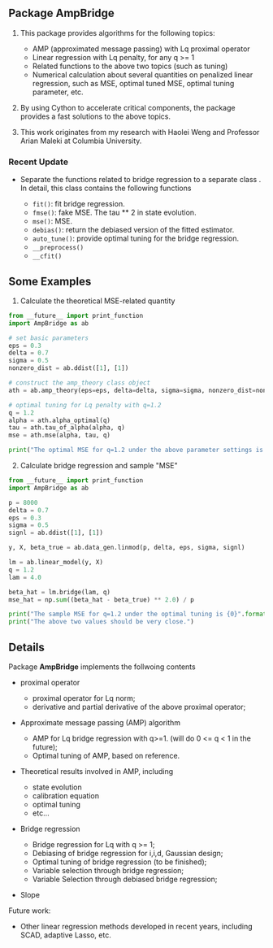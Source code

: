 ## Package AmpBridge

1. This package provides algorithms for the following topics:
   * AMP (approximated message passing) with Lq proximal operator
   * Linear regression with Lq penalty, for any q >= 1
   * Related functions to the above two topics (such as tuning)
   * Numerical calculation about several quantities on penalized linear regression, such as MSE, optimal tuned MSE, optimal tuning parameter, etc.

2. By using Cython to accelerate critical components, the package provides a fast solutions to the above topics.
3. This work originates from my research with Haolei Weng and Professor Arian Maleki at Columbia University.

### Recent Update
* Separate the functions related to bridge regression to a separate class <bridge>. In detail, this class contains the following functions
  * `fit()`: fit bridge regression.
  * `fmse()`: fake MSE. The tau ** 2 in state evolution.
  * `mse()`: MSE.
  * `debias()`: return the debiased version of the fitted estimator.
  * `auto_tune()`: provide optimal tuning for the bridge regression.
  * `__preprocess()`
  * `__cfit()`

## Some Examples

1. Calculate the theoretical MSE-related quantity

```python
from __future__ import print_function
import AmpBridge as ab

# set basic parameters
eps = 0.3
delta = 0.7
sigma = 0.5
nonzero_dist = ab.ddist([1], [1])

# construct the amp_theory class object
ath = ab.amp_theory(eps=eps, delta=delta, sigma=sigma, nonzero_dist=nonzero_dist)

# optimal tuning for Lq penalty with q=1.2
q = 1.2
alpha = ath.alpha_optimal(q)
tau = ath.tau_of_alpha(alpha, q)
mse = ath.mse(alpha, tau, q)

print("The optimal MSE for q=1.2 under the above parameter settings is {0}".format(mse))
```

2. Calculate bridge regression and sample "MSE"
```python
from __future__ import print_function
import AmpBridge as ab

p = 8000
delta = 0.7
eps = 0.3
sigma = 0.5
signl = ab.ddist([1], [1])

y, X, beta_true = ab.data_gen.linmod(p, delta, eps, sigma, signl)

lm = ab.linear_model(y, X)
q = 1.2
lam = 4.0

beta_hat = lm.bridge(lam, q)
mse_hat = np.sum((beta_hat - beta_true) ** 2.0) / p

print("The sample MSE for q=1.2 under the optimal tuning is {0}".format(mse_hat))
print("The above two values should be very close.")
```

## Details
Package **AmpBridge** implements the follwoing contents

* proximal operator
  * proximal operator for Lq norm;
  * derivative and partial derivative of the above proximal operator;

* Approximate message passing (AMP) algorithm
  * AMP for Lq bridge regression with q>=1. (will do 0 <= q < 1 in the future);
  * Optimal tuning of AMP, based on reference.

* Theoretical results involved in AMP, including
  * state evolution
  * calibration equation
  * optimal tuning
  * etc...

* Bridge regression
  * Bridge regression for Lq with q >= 1;
  * Debiasing of bridge regression for i,i,d, Gaussian design;
  * Optimal tuning of bridge regression (to be finished);
  * Variable selection through bridge regression;
  * Variable Selection through debiased bridge regression;

* Slope

Future work:
* Other linear regression methods developed in recent years, including SCAD, adaptive Lasso, etc.




